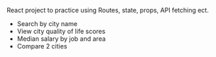 React project to practice using Routes, state, props, API fetching ect.

- Search by city name
- View city quality of life scores
- Median salary by job and area
- Compare 2 cities